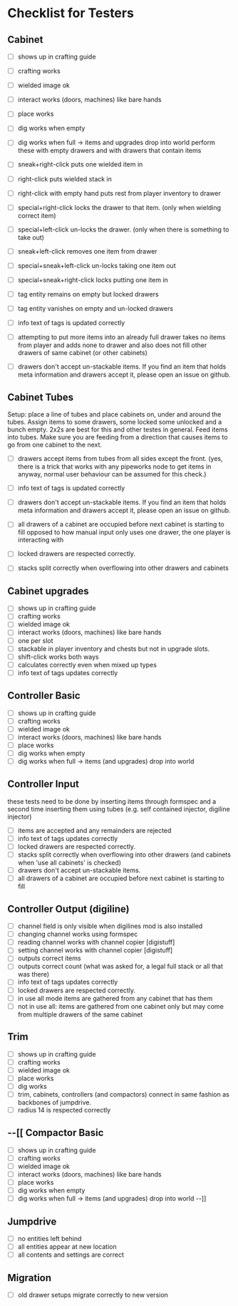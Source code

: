 Checklist for Testers
======================

Cabinet
--------
* [ ] shows up in crafting guide
* [ ] crafting works
* [ ] wielded image ok
* [ ] interact works (doors, machines) like bare hands
* [ ] place works
* [ ] dig works when empty
* [ ] dig works when full -> items and upgrades drop into world
perform these with empty drawers and with drawers that contain items
* [ ] sneak+right-click puts one wielded item in
* [ ] right-click puts wielded stack in
* [ ] right-click with empty hand puts rest from player inventory to drawer
* [ ] special+right-click locks the drawer to that item. (only when wielding correct item)
* [ ] special+left-click un-locks the drawer. (only when there is something to take out)
* [ ] sneak+left-click removes one item from drawer
* [ ] special+sneak+left-click un-locks taking one item out
* [ ] special+sneak+right-click locks putting one item in

* [ ] tag entity remains on empty but locked drawers
* [ ] tag entity vanishes on empty and un-locked drawers

* [ ] info text of tags is updated correctly

* [ ] attempting to put more items into an already full drawer takes no items
        from player and adds none to drawer and also does not fill other
        drawers of same cabinet (or other cabinets)

* [ ] drawers don't accept un-stackable items. If you find an item that holds
        meta information and drawers accept it, please open an issue on github.

Cabinet Tubes
---------------
Setup: place a line of tubes and place cabinets on, under and around the tubes.
    Assign items to some drawers, some locked some unlocked and a bunch empty.
    2x2s are best for this and other testes in general.
    Feed items into tubes. Make sure you are feeding from a direction that
    causes items to go from one cabinet to the next.

* [ ] drawers accept items from tubes from all sides except the front.
        (yes, there is a trick that works with any pipeworks node to get items
        in anyway, normal user behaviour can be assumed for this check.)

* [ ] info text of tags is updated correctly

* [ ] drawers don't accept un-stackable items. If you find an item that holds
        meta information and drawers accept it, please open an issue on github.

* [ ] all drawers of a cabinet are occupied before next cabinet is starting to fill
        opposed to how manual input only uses one drawer, the one player is
        interacting with

* [ ] locked drawers are respected correctly.

* [ ] stacks split correctly when overflowing into other drawers and cabinets

Cabinet upgrades
-----------------
* [ ] shows up in crafting guide
* [ ] crafting works
* [ ] wielded image ok
* [ ] interact works (doors, machines) like bare hands
* [ ] one per slot
* [ ] stackable in player inventory and chests but not in upgrade slots.
* [ ] shift-click works both ways
* [ ] calculates correctly even when mixed up types
* [ ] info text of tags updates correctly

Controller Basic
-----------------
* [ ] shows up in crafting guide
* [ ] crafting works
* [ ] wielded image ok
* [ ] interact works (doors, machines) like bare hands
* [ ] place works
* [ ] dig works when empty
* [ ] dig works when full -> items (and upgrades) drop into world

Controller Input
-----------------
these tests need to be done by inserting items through formspec and a second time
inserting them using tubes (e.g. self contained injector, digiline injector)
* [ ] items are accepted and any remainders are rejected
* [ ] info text of tags updates correctly
* [ ] locked drawers are respected correctly.
* [ ] stacks split correctly when overflowing into other drawers (and cabinets
        when 'use all cabinets' is checked)
* [ ] drawers don't accept un-stackable items.
* [ ] all drawers of a cabinet are occupied before next cabinet is starting to fill

Controller Output (digiline)
----------------------------
* [ ] channel field is only visible when digilines mod is also installed
* [ ] changing channel works using formspec
* [ ] reading channel works with channel copier [digistuff]
* [ ] setting channel works with channel copier [digistuff]
* [ ] outputs correct items
* [ ] outputs correct count (what was asked for, a legal full stack or all that was there)
* [ ] info text of tags updates correctly
* [ ] locked drawers are respected correctly.
* [ ] in use all mode items are gathered from any cabinet that has them
* [ ] not in use all: items are gathered from one cabinet only but may
        come from multiple drawers of the same cabinet

Trim
------
* [ ] shows up in crafting guide
* [ ] crafting works
* [ ] wielded image ok
* [ ] place works
* [ ] dig works
* [ ] trim, cabinets, controllers (and compactors) connect in same fashion
        as backbones of jumpdrive.
* [ ] radius 14 is respected correctly

--[[
Compactor Basic
-----------------
* [ ] shows up in crafting guide
* [ ] crafting works
* [ ] wielded image ok
* [ ] interact works (doors, machines) like bare hands
* [ ] place works
* [ ] dig works when empty
* [ ] dig works when full -> items (and upgrades) drop into world
--]]

Jumpdrive
----------
* [ ] no entities left behind
* [ ] all entities appear at new location
* [ ] all contents and settings are correct

Migration
----------
* [ ] old drawer setups migrate correctly to new version

